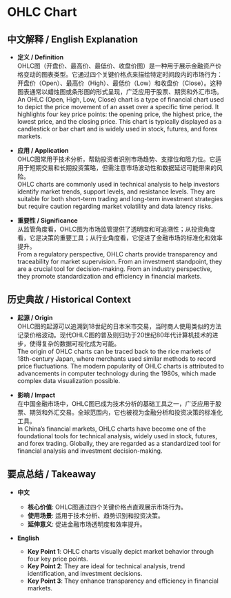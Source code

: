 # OHLC Chart

## 中文解释 / English Explanation

* **定义 / Definition**  
  OHLC图（开盘价、最高价、最低价、收盘价图）是一种用于展示金融资产价格变动的图表类型。它通过四个关键价格点来描绘特定时间段内的市场行为：开盘价（Open）、最高价（High）、最低价（Low）和收盘价（Close）。这种图表通常以蜡烛图或条形图的形式呈现，广泛应用于股票、期货和外汇市场。  
  An OHLC (Open, High, Low, Close) chart is a type of financial chart used to depict the price movement of an asset over a specific time period. It highlights four key price points: the opening price, the highest price, the lowest price, and the closing price. This chart is typically displayed as a candlestick or bar chart and is widely used in stock, futures, and forex markets.

* **应用 / Application**  
  OHLC图常用于技术分析，帮助投资者识别市场趋势、支撑位和阻力位。它适用于短期交易和长期投资策略，但需注意市场波动性和数据延迟可能带来的风险。  
  OHLC charts are commonly used in technical analysis to help investors identify market trends, support levels, and resistance levels. They are suitable for both short-term trading and long-term investment strategies but require caution regarding market volatility and data latency risks.

* **重要性 / Significance**  
  从监管角度看，OHLC图为市场监管提供了透明度和可追溯性；从投资角度看，它是决策的重要工具；从行业角度看，它促进了金融市场的标准化和效率提升。  
  From a regulatory perspective, OHLC charts provide transparency and traceability for market supervision. From an investment standpoint, they are a crucial tool for decision-making. From an industry perspective, they promote standardization and efficiency in financial markets.

## 历史典故 / Historical Context

* **起源 / Origin**  
  OHLC图的起源可以追溯到18世纪的日本米市交易，当时商人使用类似的方法记录价格波动。现代OHLC图的普及则归功于20世纪80年代计算机技术的进步，使得复杂的数据可视化成为可能。  
  The origin of OHLC charts can be traced back to the rice markets of 18th-century Japan, where merchants used similar methods to record price fluctuations. The modern popularity of OHLC charts is attributed to advancements in computer technology during the 1980s, which made complex data visualization possible.

* **影响 / Impact**  
  在中国金融市场中，OHLC图已成为技术分析的基础工具之一，广泛应用于股票、期货和外汇交易。全球范围内，它也被视为金融分析和投资决策的标准化工具。  
  In China’s financial markets, OHLC charts have become one of the foundational tools for technical analysis, widely used in stock, futures, and forex trading. Globally, they are regarded as a standardized tool for financial analysis and investment decision-making.

## 要点总结 / Takeaway

* **中文**  
  - **核心价值**: OHLC图通过四个关键价格点直观展示市场行为。  
  - **使用场景**: 适用于技术分析、趋势识别和投资决策。  
  - **延伸意义**: 促进金融市场透明度和效率提升。

* **English**  
  - **Key Point 1**: OHLC charts visually depict market behavior through four key price points.  
  - **Key Point 2**: They are ideal for technical analysis, trend identification, and investment decisions.  
  - **Key Point 3**: They enhance transparency and efficiency in financial markets.